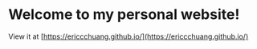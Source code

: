 # Welcome to my personal website!

View it at [https://ericcchuang.github.io/](https://ericcchuang.github.io/)